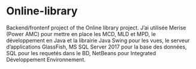 # Online-library
Backend/frontenf project of the Online library project.
J’ai utilisée Merise (Power AMC) pour mettre en place les MCD, MLD et MPD,
le développement en Java et la librairie Java Swing pour les vues, le serveur 
d’applications GlassFish,  MS SQL Server 2017 pour la base des données, SQL pour les requetés dans le BD, NetBeans pour Integrated Développement Environnement.

